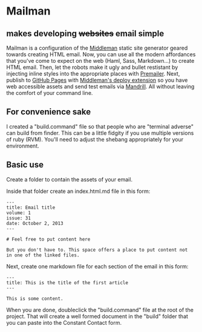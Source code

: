# Mailman

## makes developing ~~websites~~ email simple

Mailman is a configuration of the [Middleman](http://middlemanapp.com/) static site generator geared towards creating HTML email. Now, you can use all the modern affordances that you've come to expect on the web (Haml, Sass, Markdown...) to create HTML email. Then, let the robots make it ugly and bullet restistant by injecting inline styles into the appropriate places with [Premailer](http://premailer.dialect.ca/). Next, publish to [GitHub Pages](http://pages.github.com/) with [Middleman's deploy extension](https://github.com/tvaughan/middleman-deploy) so you have web accessible assets and send test emails via [Mandrill](http://mandrill.com/). All without leaving the comfort of your command line.

## For convenience sake

I created a "build.command" file so that people who are "terminal adverse" can build from finder. This can be a little fidgity if you use multiple versions of ruby (RVM). You'll need to adjust the shebang appropriately for your environment.

## Basic use

Create a folder to contain the assets of your email. 

Inside that folder create an index.html.md file in this form:

```
---
title: Email title
volume: 1
issue: 31
date: October 2, 2013
---

# Feel free to put content here

But you don't have to. This space offers a place to put content not
in one of the linked files.
```
Next, create one markdown file for each section of the email in this
form:

```
---
title: This is the title of the first article
---

This is some content.
```

When you are done, doubleclick the "build.command" file at the root of
the project. That will create a well formed document in the "build"
folder that you can paste into the Constant Contact form.
